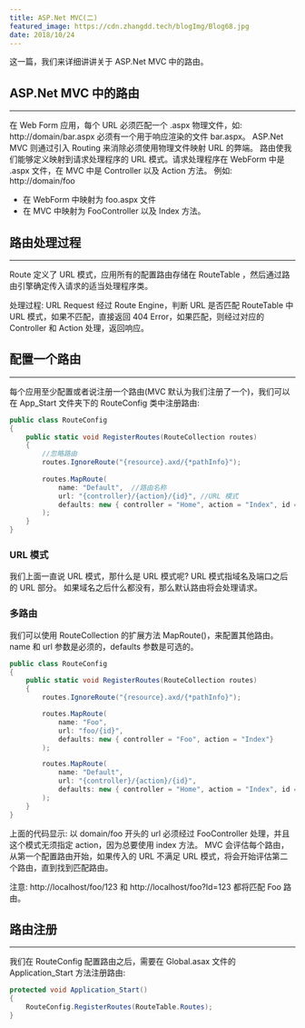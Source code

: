 ```yaml
---
title: ASP.Net MVC(二)
featured_image: https://cdn.zhangdd.tech/blogImg/Blog68.jpg
date: 2018/10/24
---
```


这一篇，我们来详细讲讲关于 ASP.Net MVC 中的路由。

## ASP.Net MVC 中的路由
***  
在 Web Form 应用，每个 URL 必须匹配一个 .aspx 物理文件，如: http://domain/bar.aspx 必须有一个用于响应渲染的文件 bar.aspx。
ASP.Net MVC 则通过引入 Routing 来消除必须使用物理文件映射 URL 的弊端。
路由使我们能够定义映射到请求处理程序的 URL 模式。请求处理程序在 WebForm 中是 .aspx 文件，在 MVC 中是 Controller 以及 Action 方法。
例如: http://domain/foo 
- 在 WebForm 中映射为 foo.aspx 文件
- 在 MVC 中映射为 FooController 以及 Index 方法。

## 路由处理过程
***  
Route 定义了 URL 模式，应用所有的配置路由存储在 RouteTable ，然后通过路由引擎确定传入请求的适当处理程序类。

处理过程: 
URL Request 经过 Route Engine，判断 URL 是否匹配 RouteTable 中 URL 模式，如果不匹配，直接返回 404 Error，如果匹配，则经过对应的 Controller 和 Action 处理，返回响应。

## 配置一个路由
***  
每个应用至少配置或者说注册一个路由(MVC 默认为我们注册了一个)，我们可以在 App_Start 文件夹下的 RouteConfig 类中注册路由: 
``` csharp
public class RouteConfig
{
    public static void RegisterRoutes(RouteCollection routes)
    {
        //忽略路由
        routes.IgnoreRoute("{resource}.axd/{*pathInfo}");
            
        routes.MapRoute(
            name: "Default",  //路由名称
            url: "{controller}/{action}/{id}", //URL 模式
            defaults: new { controller = "Home", action = "Index", id = UrlParameter.Optional } //默认路由
        );
    }
}
```

### URL 模式
我们上面一直说 URL 模式，那什么是 URL 模式呢?
URL 模式指域名及端口之后的 URL 部分。
如果域名之后什么都没有，那么默认路由将会处理请求。

### 多路由
我们可以使用 RouteCollection 的扩展方法 MapRoute()，来配置其他路由。
name 和 url 参数是必须的，defaults 参数是可选的。
``` csharp
public class RouteConfig
{
    public static void RegisterRoutes(RouteCollection routes)
    {
        routes.IgnoreRoute("{resource}.axd/{*pathInfo}");

        routes.MapRoute(
            name: "Foo",
            url: "foo/{id}",
            defaults: new { controller = "Foo", action = "Index"}
        );

        routes.MapRoute(
            name: "Default",
            url: "{controller}/{action}/{id}",
            defaults: new { controller = "Home", action = "Index", id = UrlParameter.Optional }
        );
    }
} 
```

上面的代码显示: 以 domain/foo 开头的 url 必须经过 FooController 处理，并且这个模式无须指定 action，因为总要使用 index 方法。
MVC 会评估每个路由，从第一个配置路由开始，如果传入的 URL 不满足 URL 模式，将会开始评估第二个路由，直到找到匹配路由。

注意: 
http://localhost/foo/123 和 http://localhost/foo?Id=123 都将匹配 Foo 路由。

## 路由注册
***  
我们在 RouteConfig 配置路由之后，需要在 Global.asax 文件的 Application_Start 方法注册路由: 
``` csharp
protected void Application_Start()
{
    RouteConfig.RegisterRoutes(RouteTable.Routes);
}
```